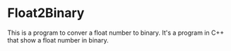# Float2Binary
This is a program to conver a float number to binary.
It's a program in C++ that show a float number in binary.

